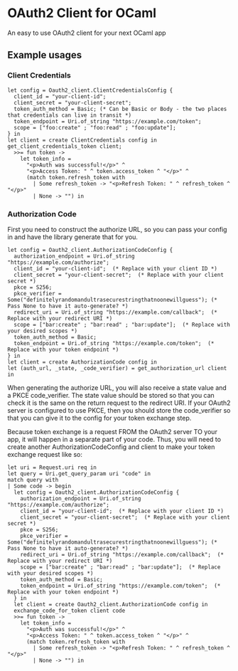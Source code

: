 # OAuth2 Client for OCaml

An easy to use OAuth2 client for your next OCaml app


## Example usages

### Client Credentials

```
let config = Oauth2_client.ClientCredentialsConfig {
  client_id = "your-client-id";
  client_secret = "your-client-secret";
  token_auth_method = Basic; (* Can be Basic or Body - the two places that credentials can live in transit *)
  token_endpoint = Uri.of_string "https://example.com/token";
  scope = ["foo:create" ; "foo:read" ; "foo:update"];
} in
let client = create ClientCredentials config in
get_client_credentials_token client;
  >>= fun token ->
    let token_info = 
      "<p>Auth was successful!</p>" ^
      "<p>Access Token: " ^ token.access_token ^ "</p>" ^
      (match token.refresh_token with
        | Some refresh_token -> "<p>Refresh Token: " ^ refresh_token ^ "</p>"
        | None -> "") in
```


### Authorization Code

First you need to construct the authorize URL, so you can pass your config in and have the library generate that for you.

```
let config = Oauth2_client.AuthorizationCodeConfig {
  authorization_endpoint = Uri.of_string "https://example.com/authorize";
  client_id = "your-client-id";  (* Replace with your client ID *)
  client_secret = "your-client-secret";  (* Replace with your client secret *)
  pkce = S256;
  pkce_verifier = Some("definitelyrandomandultrasecurestringthatnoonewillguess"); (* Pass None to have it auto-generate? *)
  redirect_uri = Uri.of_string "https://example.com/callback";  (* Replace with your redirect URI *)
  scope = ["bar:create" ; "bar:read" ; "bar:update"];  (* Replace with your desired scopes *)
  token_auth_method = Basic;
  token_endpoint = Uri.of_string "https://example.com/token";  (* Replace with your token endpoint *)
} in
let client = create AuthorizationCode config in
let (auth_url, _state, _code_verifier) = get_authorization_url client in
```

When generating the authorize URL, you will also receive a state value and a PKCE code_verifier. The state value should be stored so that you can check it is the same on the return request to the redirect URI. If your OAuth2 server is configured to use PKCE, then you should store the code_verifier so that you can give it to the config for your token exchange step.

Because token exchange is a request FROM the OAuth2 server TO your app, it will happen in a separate part of your code. Thus, you will need to create another AuthorizationCodeConfig and client to make your token exchange request like so:

```
let uri = Request.uri req in
let query = Uri.get_query_param uri "code" in
match query with
| Some code -> begin
  let config = Oauth2_client.AuthorizationCodeConfig {
    authorization_endpoint = Uri.of_string "https://example.com/authorize";
    client_id = "your-client-id";  (* Replace with your client ID *)
    client_secret = "your-client-secret";  (* Replace with your client secret *)
    pkce = S256;
    pkce_verifier = Some("definitelyrandomandultrasecurestringthatnoonewillguess"); (* Pass None to have it auto-generate? *)
    redirect_uri = Uri.of_string "https://example.com/callback";  (* Replace with your redirect URI *)
    scope = ["bar:create" ; "bar:read" ; "bar:update"];  (* Replace with your desired scopes *)
    token_auth_method = Basic;
    token_endpoint = Uri.of_string "https://example.com/token";  (* Replace with your token endpoint *)
  } in
  let client = create Oauth2_client.AuthorizationCode config in
  exchange_code_for_token client code
  >>= fun token ->
    let token_info = 
      "<p>Auth was successful!</p>" ^
      "<p>Access Token: " ^ token.access_token ^ "</p>" ^
      (match token.refresh_token with
        | Some refresh_token -> "<p>Refresh Token: " ^ refresh_token ^ "</p>"
        | None -> "") in
```

